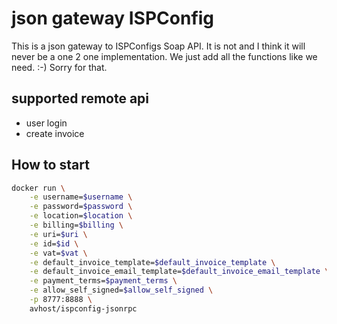 # json gateway ISPConfig

This is a json gateway to ISPConfigs Soap API. It is not and I think it will never be a one 2 one implementation. We just add all the functions like we need. :-) Sorry for that.

## supported remote api

- user login
- create invoice

## How to start

```bash
docker run \
    -e username=$username \
    -e password=$password \
    -e location=$location \
    -e billing=$billing \
    -e uri=$uri \
    -e id=$id \
    -e vat=$vat \
    -e default_invoice_template=$default_invoice_template \
    -e default_invoice_email_template=$default_invoice_email_template \
    -e payment_terms=$payment_terms \
    -e allow_self_signed=$allow_self_signed \
    -p 8777:8888 \
    avhost/ispconfig-jsonrpc 
```
